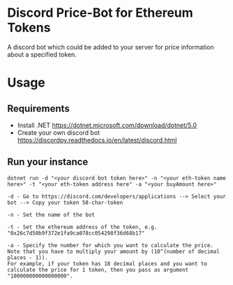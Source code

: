 # Discord Price-Bot for Ethereum Tokens
A discord bot which could be added to your server for price information about a specified token.

# Usage

## Requirements
- Install .NET https://dotnet.microsoft.com/download/dotnet/5.0
- Create your own discord bot https://discordpy.readthedocs.io/en/latest/discord.html

## Run your instance

```
dotnet run -d "<your discord bot token here>" -n "<your eth-token name here>" -t "<your eth-token address here" -a "<your buyAmount here>"

-d - Go to https://discord.com/developers/applications --> Select your bot --> Copy your token 58-char-token

-n - Set the name of the bot

-t - Set the ethereum address of the token, e.g. "0x26c7d50b9f372e1fa9ca078cc054298f36d68b17"

-a - Specify the number for which you want to calculate the price. 
Note that you have to multiply your amount by (10^(number of decimal places - 1)). 
For example, if your token has 18 decimal places and you want to calculate the price for 1 token, then you pass as argument "100000000000000000". 
```


